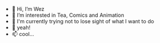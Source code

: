 - 👋 Hi, I’m Wez
- 👀 I’m interested in Tea, Comics and Animation
- 🌱 I'm currently trying not to lose sight of what I want to do
- 💞️ yeah!
- 📫 cool...

<!---
WezaSalvador/WezaSalvador is a ✨ special ✨ repository because its `README.md` (this file) appears on your GitHub profile.
You can click the Preview link to take a look at your changes.
--->
